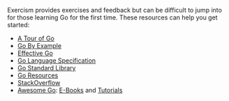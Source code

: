 Exercism provides exercises and feedback but can be difficult to jump into for those learning Go for the first time. These resources can help you get started:

* [A Tour of Go](http://tour.golang.org)
* [Go By Example](https://gobyexample.com/)
* [Effective Go](https://golang.org/doc/effective_go.html)
* [Go Language Specification](http://golang.org/ref/spec)
* [Go Standard Library](http://golang.org/pkg/)
* [Go Resources](http://golang.org/help)
* [StackOverflow](http://stackoverflow.com/questions/tagged/go)
* [Awesome Go](https://github.com/avelino/awesome-go): [E-Books](https://github.com/avelino/awesome-go#e-books) and [Tutorials](https://github.com/avelino/awesome-go#tutorials)
